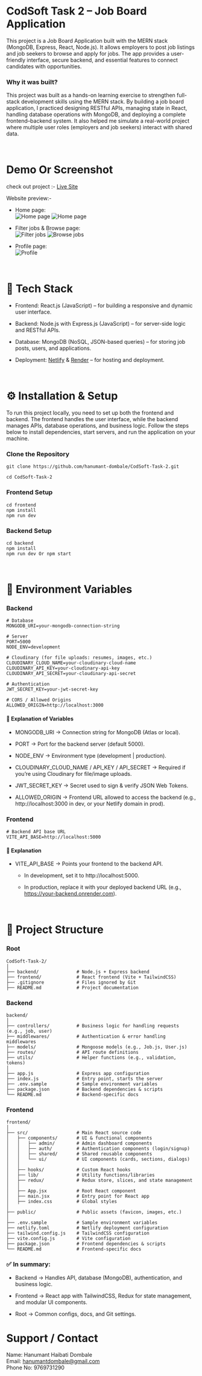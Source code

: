 # CodSoft Task 2 – Job Board Application

This project is a Job Board Application built with the MERN stack (MongoDB, Express, React, Node.js). It allows employers to post job listings and job seekers to browse and apply for jobs. The app provides a user-friendly interface, secure backend, and essential features to connect candidates with opportunities.

### Why it was built?

This project was built as a hands-on learning exercise to strengthen full-stack development skills using the MERN stack. By building a job board application, I practiced designing RESTful APIs, managing state in React, handling database operations with MongoDB, and deploying a complete frontend–backend system. It also helped me simulate a real-world project where multiple user roles (employers and job seekers) interact with shared data.

<br>

# Demo Or Screenshot

check out project :- [Live Site](https://jobboardapplication.netlify.app/)

Website preview:-

-   Home page: <br>
    ![Home page](./Assets/HomePage1.png)
    ![Home page](./Assets/HomePage2.png)

-   Filter jobs & Browse page:<br>
    ![Filter jobs](./Assets/FilterJobsPage.png)
    ![Browse jobs](./Assets/BrowerJobPage.png)

-   Profile page:<br>
    ![Profile](./Assets/ProfilePage.png)

<br>

# 🚀 Tech Stack

-   Frontend: React.js (JavaScript) – for building a responsive and dynamic user interface.

-   Backend: Node.js with Express.js (JavaScript) – for server-side logic and RESTful APIs.

-   Database: MongoDB (NoSQL, JSON-based queries) – for storing job posts, users, and applications.

-   Deployment: [Netlify](https://jobboardapplication.netlify.app/) & [Render](https://backend-job-board.onrender.com) – for hosting and deployment.

<br>

# ⚙️ Installation & Setup

To run this project locally, you need to set up both the frontend and backend.
The frontend handles the user interface, while the backend manages APIs, database operations, and business logic.
Follow the steps below to install dependencies, start servers, and run the application on your machine.

### Clone the Repository

```
git clone https://github.com/hanumant-dombale/CodSoft-Task-2.git

cd CodSoft-Task-2
```

### Frontend Setup

```
cd frontend
npm install
npm run dev
```

### Backend Setup

```
cd backend
npm install
npm run dev Or npm start
```

<br>

# 🔑 Environment Variables

### Backend

```
# Database
MONGODB_URI=your-mongodb-connection-string

# Server
PORT=5000
NODE_ENV=development

# Cloudinary (for file uploads: resumes, images, etc.)
CLOUDINARY_CLOUD_NAME=your-cloudinary-cloud-name
CLOUDINARY_API_KEY=your-cloudinary-api-key
CLOUDINARY_API_SECRET=your-cloudinary-api-secret

# Authentication
JWT_SECRET_KEY=your-jwt-secret-key

# CORS / Allowed Origins
ALLOWED_ORIGIN=http://localhost:3000
```

#### 📝 Explanation of Variables

-   MONGODB_URI → Connection string for MongoDB (Atlas or local).

-   PORT → Port for the backend server (default 5000).

-   NODE_ENV → Environment type (development | production).

-   CLOUDINARY_CLOUD_NAME / API_KEY / API_SECRET → Required if you’re using Cloudinary for file/image uploads.

-   JWT_SECRET_KEY → Secret used to sign & verify JSON Web Tokens.

-   ALLOWED_ORIGIN → Frontend URL allowed to access the backend (e.g., http://localhost:3000 in dev, or your Netlify domain in prod).

### Frontend

```
# Backend API base URL
VITE_API_BASE=http://localhost:5000

```

#### 📝 Explanation

-   VITE_API_BASE → Points your frontend to the backend API.

    -   In development, set it to http://localhost:5000.

    -   In production, replace it with your deployed backend URL (e.g., https://your-backend.onrender.com).

<br>

# 📂 Project Structure

### Root

```
CodSoft-Task-2/
│
├── backend/              # Node.js + Express backend
├── frontend/             # React frontend (Vite + TailwindCSS)
├── .gitignore            # Files ignored by Git
├── README.md             # Project documentation
```

### Backend

```
backend/
│
├── controllers/          # Business logic for handling requests (e.g., job, user)
├── middlewares/          # Authentication & error handling middlewares
├── models/               # Mongoose models (e.g., Job.js, User.js)
├── routes/               # API route definitions
├── utils/                # Helper functions (e.g., validation, tokens)
│
├── app.js                # Express app configuration
├── index.js              # Entry point, starts the server
├── .env.sample           # Sample environment variables
├── package.json          # Backend dependencies & scripts
└── README.md             # Backend-specific docs
```

### Frontend

```
frontend/
│
├── src/                  # Main React source code
│   ├── components/       # UI & functional components
│   │   ├── admin/        # Admin dashboard components
│   │   ├── auth/         # Authentication components (login/signup)
│   │   ├── shared/       # Shared reusable components
│   │   └── ui/           # UI components (cards, sections, dialogs)
│   │
│   ├── hooks/            # Custom React hooks
│   ├── lib/              # Utility functions/libraries
│   ├── redux/            # Redux store, slices, and state management
│   │
│   ├── App.jsx           # Root React component
│   ├── main.jsx          # Entry point for React app
│   ├── index.css         # Global styles
│
├── public/               # Public assets (favicon, images, etc.)
│
├── .env.sample           # Sample environment variables
├── netlify.toml          # Netlify deployment configuration
├── tailwind.config.js    # TailwindCSS configuration
├── vite.config.js        # Vite configuration
├── package.json          # Frontend dependencies & scripts
└── README.md             # Frontend-specific docs

```

### ✅ In summary:

-   Backend → Handles API, database (MongoDB), authentication, and business logic.

-   Frontend → React app with TailwindCSS, Redux for state management, and modular UI components.

-   Root → Common configs, docs, and Git settings.

# Support / Contact

Name: Hanumant Haibati Dombale <br>
Email: hanumantdombale@gmail.com <br>
Phone No: 9769731290
